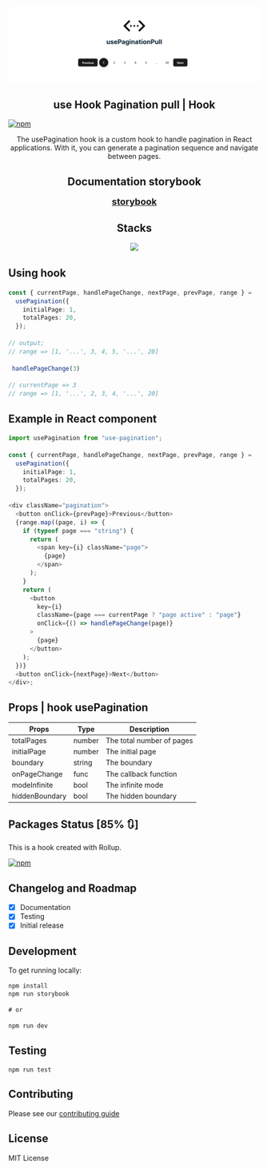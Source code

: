 <div align="center">
  <img  src="./banner.png">
</div>

<h2 align="center">use Hook Pagination pull | Hook </h1>

[![npm](https://img.shields.io/npm/v/use-pagination-pull.svg?style=flat-square)](https://www.npmjs.com/package/use-pagination-pull)

<p align="center">
    The usePagination hook is a custom hook to handle pagination in React applications.
    With it, you can generate a pagination sequence and navigate between pages.
   
</p>

 <h2 align="center" id="stacks-utilizadas">Documentation storybook</h2>

<p align="center">
    <a  style="text-align: center; font-weight: bold; font-size: 18px" href="https://65de0e043d606805aeba4797--glowing-alfajores-c9ed2e.netlify.app/?path=/docs/hooks-usepagination--docs">
    storybook
 </a>
</p>

 <h2 align="center" id="stacks-utilizadas">Stacks</h2>
<p align="center">
  <a href="https://skillicons.dev">
    <img src="https://skillicons.dev/icons?i=git,ts,react,figma,jest" />
  </a>
</p>

## Using hook

```typescript
const { currentPage, handlePageChange, nextPage, prevPage, range } =
  usePagination({
    initialPage: 1,
    totalPages: 20,
  });

// output;
// range => [1, '...', 3, 4, 5, '...', 20]

 handlePageChange(3)

// currentPage => 3
// range => [1, '...', 2, 3, 4, '...', 20]

```

## Example in React component

```typescript
import usePagination from "use-pagination";

const { currentPage, handlePageChange, nextPage, prevPage, range } =
  usePagination({
    initialPage: 1,
    totalPages: 20,
  });

<div className="pagination">
  <button onClick={prevPage}>Previous</button>
  {range.map((page, i) => {
    if (typeof page === "string") {
      return (
        <span key={i} className="page">
          {page}
        </span>
      );
    }
    return (
      <button
        key={i}
        className={page === currentPage ? "page active" : "page"}
        onClick={() => handlePageChange(page)}
      >
        {page}
      </button>
    );
  })}
  <button onClick={nextPage}>Next</button>
</div>;
```



## Props | hook usePagination

| Props          | Type   | Description               |
| -------------- | ------ | ------------------------- |
| totalPages     | number | The total number of pages |
| initialPage    | number | The initial page          |
| boundary       | string | The boundary              |
| onPageChange   | func   | The callback function     |
| modeInfinite   | bool   | The infinite mode         |
| hiddenBoundary | bool   | The hidden boundary       |

## Packages Status [85% 🔃]

This is a hook created with Rollup.

[![npm](https://img.shields.io/npm/v/use-pagination-pull.svg?style=flat-square)](https://www.npmjs.com/package/use-pagination-pull)

## Changelog and Roadmap


- [x] Documentation
- [x] Testing
- [x] Initial release

## Development

To get running locally:

```
npm install
npm run storybook

# or

npm run dev
```

## Testing

```
npm run test
```

## Contributing

Please see our [contributing guide](https://github.com/geniilsonfernandes/use-pagination/blob/main/CONTRIBUTING.md)

## License

MIT License
